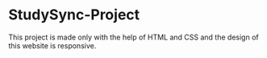 # StudySync-Project
This project is made only with the help of HTML and CSS and the design of this website is responsive.
